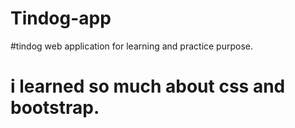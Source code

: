 # Tindog-app


#tindog web application for learning and practice purpose.
#
# i learned so much about css and bootstrap.

